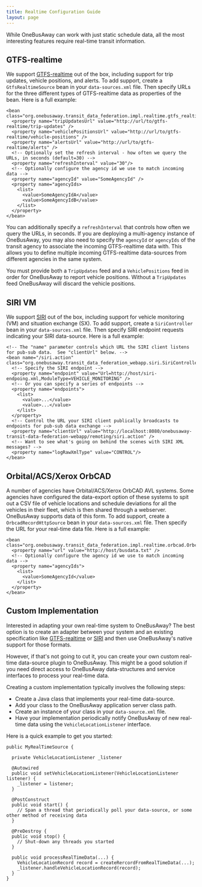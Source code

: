 ```yaml
---
title: Realtime Configuration Guide
layout: page
---
```


While OneBusAway can work with just static schedule data, all the most interesting features require real-time transit
information.

## GTFS-realtime

We support [GTFS-realtime](https://developers.google.com/transit/gtfs-realtime) out of the box, including support for trip updates,
vehicle positions, and alerts.  To add support, create a
`GtfsRealtimeSource` bean in your `data-sources.xml` file.  Then specify URLs for the three different types of GTFS-realtime data as
properties of the bean.  Here is a full example:

~~~
<bean class="org.onebusaway.transit_data_federation.impl.realtime.gtfs_realtime.GtfsRealtimeSource">
  <property name="tripUpdatesUrl" value="http://url/to/gtfs-realtime/trip-updates" />
  <property name="vehiclePositionsUrl" value="http://url/to/gtfs-realtime/vehicle-positions" />
  <property name="alertsUrl" value="http://url/to/gtfs-realtime/alerts" />
  <!-- Optionally set the refresh interval - how often we query the URLs, in seconds (default=30) -->
  <property name="refreshInterval" value="30"/>
  <!-- Optionally configure the agency id we use to match incoming data -->
  <property name="agencyId" value="SomeAgencyId" />
  <property name="agencyIds>
    <list>
      <value>SomeAgencyIdA</value>
      <value>SomeAgencyIdB</value>
    </list>
  </property>
</bean>
~~~

You can additionally specify a `refreshInterval` that controls how often we query the URLs, in seconds.  If you
are deploying a multi-agency instance of OneBusAway, you may also need to specify the `agencyId` or `agencyIds`
of the transit agency to associate the incoming GTFS-realtime data with.  This allows you to define multiple incoming
GTFS-realtime data-sources from different agencies in the same system.

You must provide both a `TripUpdates` feed and a `VehiclePositions` feed in order for OneBusAway to report vehicle positions.
Without a `TripUpdates` feed OneBusAway will discard the vehicle positions.

## SIRI VM

We support [SIRI](http://siri.org.uk/) out of the box, including support for vehicle monitoring (VM) and situation
exchange (SX).  To add support, create a `SiriController`
bean in your `data-sources.xml` file.  Then specify SIRI endpoint requests indicating
your SIRI data-source.  Here is a full example:

~~~
<!-- The "name" parameter controls which URL the SIRI client listens for pub-sub data.  See "clientUrl" below. -->
<bean name="/siri.action" class="org.onebusaway.transit_data_federation_webapp.siri.SiriController">
  <!-- Specify the SIRI endpoint -->
  <property name="endpoint" value="Url=http://host/siri-endpoing.xml,ModuleType=VEHICLE_MONITORING" />
  <!-- Or you can specify a series of endpoints -->
  <property name="endpoints">
    <list>
      <value>...</value>
      <value>...</value>
    </list>
  </property>
  <!-- Control the URL your SIRI client publically broadcasts to endpoints for pub-sub data exchange -->
  <property name="clientUrl" value="http://localhost:8080/onebusaway-transit-data-federation-webapp/remoting/siri.action" />
  <!-- Want to see what's going on behind the scenes with SIRI XML messages? -->
  <property name="logRawXmlType" value="CONTROL"/>
</bean>
~~~

## Orbital/ACS/Xerox OrbCAD

A number of agencies have Orbital/ACS/Xerox OrbCAD AVL systems.  Some agencies have configured the data-export option of
these systems to spit out a CSV file of vehicle locations and schedule deviations for all the vehicles in their fleet,
which is then shared through a webserver.  OneBusAway supports data of this form.  To add support, create a
`OrbcadRecordHttpSource`
bean in your `data-sources.xml` file.  Then specify the URL for your real-time data file.  Here is a full example:

~~~
<bean class="org.onebusaway.transit_data_federation.impl.realtime.orbcad.OrbcadRecordHttpSource">
  <property name="url" value="http://host/busdata.txt" />
  <!-- Optionally configure the agency id we use to match incoming data -->
  <property name="agencyIds">
    <list>
      <value>SomeAgencyId</value>
    </list>
  </property>
</bean>
~~~

## Custom Implementation

Interested in adapting your own real-time system to OneBusAway?  The best option is to create an adapter between your system
and an existing specification like [GTFS-realtime](http://code.google.com/transit/realtime/) or [SIRI](http://siri.org.uk/)
and then use OneBusAway's native support for those formats.

However, if that's not going to cut it, you can create your own custom real-time data-source plugin to OneBusAway.  This
might be a good solution if you need direct access to OneBusAway data-structures and service interfaces to process your
real-time data.

Creating a custom implementation typically involves the following steps:

* Create a Java class that implements your real-time data-source.
* Add your class to the OneBusAway application server class path.
* Create an instance of your class in your `data-source.xml` file.
* Have your implementation periodically notify OneBusAway of new real-time data using the `VehicleLocationListener` interface.

Here is a quick example to get you started:

~~~
public MyRealTimeSource {

  private VehicleLocationListener _listener

  @Autowired
  public void setVehicleLocationListener(VehicleLocationListener listener) {
    _listener = listener;
  }

  @PostConstruct
  public void start() {
    // Span a thread that periodically poll your data-source, or some other method of receiving data
  }

  @PreDestroy {
  public void stop() {
    // Shut-down any threads you started
  }

  public void processRealTimeData(...) {
    VehicleLocationRecord record = createRercordFromRealTimeData(...);
    _listener.handleVehicleLocationRecord(record);
  }
}
~~~
